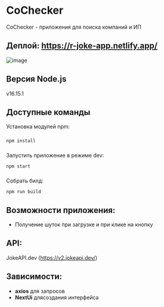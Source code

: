 # CoChecker


CoChecker - приложения для поиска компаний и ИП
## Деплой: https://r-joke-app.netlify.app/
![image](https://github.com/ravgusha/company-checker/assets/62184992/bb2f55a7-e2cd-4601-be6a-fb41a3f258e0)
## Версия Node.js
v16.15.1
## Доступные команды
Установка модулей npm:
### 
```
npm install
```
### 
Запустить приложение в режиме dev:
```
npm start
```
### 
Собрать билд:
```
npm run build
```

## Возможности приложения: 

- Получение шуток при загрузке и при клике на кнопку

## API:
JokeAPI.dev (https://v2.jokeapi.dev/)

## Зависимости: 
- **axios** для запросов
- **NextUi** длясоздания интерфейса
